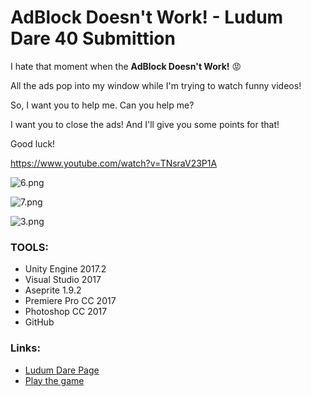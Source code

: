 # AdBlock Doesn't Work! - Ludum Dare 40 Submittion

I hate that moment when the **AdBlock Doesn't Work!** :rage:

All the ads pop into my window while I'm trying to watch funny videos!

So, I want you to help me. Can you help me?

I want you to close the ads! And I'll give you some points for that!

Good luck!

https://www.youtube.com/watch?v=TNsraV23P1A



![6.png](https://static.jam.host/raw/e4a/c/z/bfa6.png)




![7.png](https://static.jam.host/raw/e4a/c/z/bfc4.png)



![3.png](https://static.jam.host/raw/e4a/c/z/bfc7.png)



### TOOLS:
- Unity Engine 2017.2
- Visual Studio 2017
- Aseprite 1.9.2
- Premiere Pro CC 2017
- Photoshop CC 2017
- GitHub

### Links:
- [Ludum Dare Page](https://ldjam.com/events/ludum-dare/40/adblock-doesnt-work)
- [Play the game](https://keshetbehanan.itch.io/adblock-doesnt-work)
